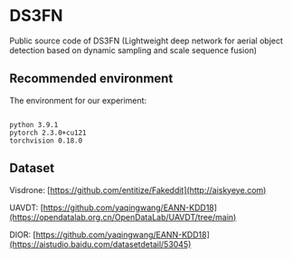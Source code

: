 # DS3FN
Public source code of DS3FN (Lightweight deep network for aerial object detection based on dynamic sampling and scale sequence fusion)
## Recommended environment
The environment for our experiment:
<pre><code>
python 3.9.1
pytorch 2.3.0+cu121
torchvision 0.18.0
</code></pre>
## Dataset
Visdrone: [https://github.com/entitize/Fakeddit](http://aiskyeye.com)

UAVDT: [https://github.com/yaqingwang/EANN-KDD18](https://opendatalab.org.cn/OpenDataLab/UAVDT/tree/main)

DIOR: [https://github.com/yaqingwang/EANN-KDD18](https://aistudio.baidu.com/datasetdetail/53045)
